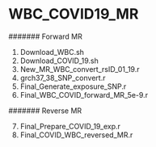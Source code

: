 # WBC_COVID19_MR

####### Forward MR

1. Download_WBC.sh
2. Download_COVID_19.sh
3. New_MR_WBC_convert_rsID_01_19.r
4. grch37_38_SNP_convert.r
5. Final_Generate_exposure_SNP.r
6. Final_WBC_COVID_forward_MR_5e-9.r

####### Reverse MR

7. Final_Prepare_COVID_19_exp.r
8. Final_COVID_WBC_reversed_MR.r
